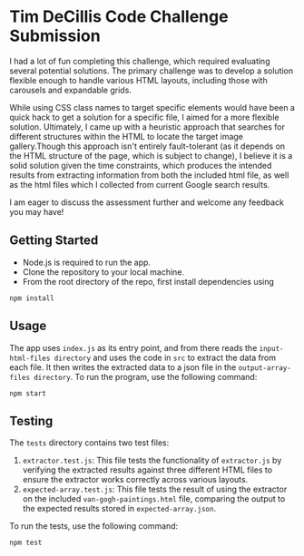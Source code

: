 # Tim DeCillis Code Challenge Submission

I had a lot of fun completing this challenge, which required evaluating several potential solutions. The primary challenge was to develop a solution flexible enough to handle various HTML layouts, including those with carousels and expandable grids.

While using CSS class names to target specific elements would have been a quick hack to get a solution for a specific file, I aimed for a more flexible solution. Ultimately, I came up with a heuristic approach that searches for different structures within the HTML to locate the target image gallery.Though this approach isn't entirely fault-tolerant (as it depends on the HTML structure of the page, which is subject to change), I believe it is a solid solution given the time constraints, which produces the intended results from extracting information from both the included html file, as well as the html files which I collected from current Google search results.

I am eager to discuss the assessment further and welcome any feedback you may have!

## Getting Started

* Node.js is required to run the app.
* Clone the repository to your local machine.
* From the root directory of the repo, first install dependencies using
```
npm install
```
## Usage

The app uses `index.js` as its entry point, and from there reads the `input-html-files directory` and uses the code in `src` to extract the data from each file. It then writes the extracted data to a json file in the `output-array-files directory`. To run the program, use the following command:
```
npm start
```
## Testing
The `tests` directory contains two test files:

1. `extractor.test.js`: This file tests the functionality of `extractor.js` by verifying the extracted results against three different HTML files to ensure the extractor works correctly across various layouts.
2. `expected-array.test.js`: This file tests the result of using the extractor on the included `van-gogh-paintings.html` file, comparing the output to the expected results stored in `expected-array.json`.

To run the tests, use the following command:
```
npm test
```